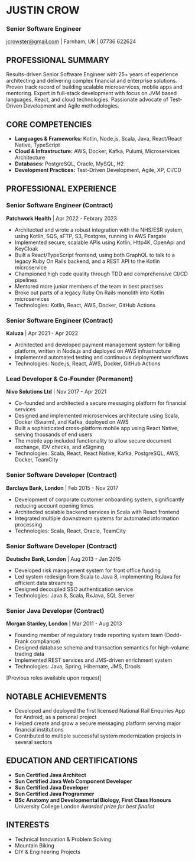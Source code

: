 # JUSTIN CROW
### Senior Software Engineer
[jcrowster@gmail.com](mailto:jcrowster@gmail.com) | Farnham, UK | 07736 622624

## PROFESSIONAL SUMMARY
Results-driven Senior Software Engineer with 25+ years of experience architecting and delivering complex financial and enterprise solutions. Proven track record of building scalable microservices, mobile apps and mentoring. Expert in full-stack development with focus on JVM based languages, React, and cloud technologies. Passionate advocate of Test-Driven Development and Agile methodologies.

## CORE COMPETENCIES
- **Languages & Frameworks:** Kotlin, Node.js, Scala, Java, React/React Native, TypeScript
- **Cloud & Infrastructure:** AWS, Docker, Kafka, Pulumi, Microservices Architecture
- **Databases:** PostgreSQL, Oracle, MySQL, H2
- **Development Practices:** Test-Driven Development, Agile, XP, CI/CD

## PROFESSIONAL EXPERIENCE

### Senior Software Engineer (Contract)
**Patchwork Health** | Apr 2022 - Febrary 2023
- Architected and wrote a robust integration with the NHS/ESR system, using Kotlin, SQS, sFTP, S3, Postgres, running in AWS Fargate
- Implemented secure, scalable APIs using Kotlin, Http4K, OpenApi and KeyCloak
- Built a React/TypeScript frontend, using both GraphQL to talk to a legacy Ruby On Rails backend, and a REST API to the Kotlin microservice
- Championed high code quality through TDD and comprehensive CI/CD pipelines
- Mentored more junior members of the team in best practises
- Broke out parts of a legacy Ruby On Rails monolith into Kotlin microservices
- Technologies: Kotlin, React, AWS, Docker, GitHub Actions


### Senior Software Engineer (Contract)
**Kaluza** | Apr 2021 - Apr 2022
- Architected and developed payment management system for billing platform, written in Node.js and deployed on AWS infrastructure
- Implemented automated testing and continuous deployment workflows
- Technologies: Node.js, React, AWS, Docker, GitHub Actions

### Lead Developer & Co-Founder (Permanent)
**Nivo Solutions Ltd** | Nov 2017 - Apr 2021
- Co-founded and architected a secure messaging platform for financial services
- Designed and implemented microservices architecture using Scala, Docker (Swarm), and Kafka, deployed on AWS
- Built a sophisticated cross-platform mobile app using React Native, serving thousands of end users
- The mobile app included functionality to allow secure document exchange, IDV checks, and eSigning
- Technologies: Scala, React, React Native, Kafka, PostgreSQL, AWS, Docker, TeamCity

### Senior Software Developer (Contract)
**Barclays Bank, London** | Feb 2015 - Nov 2017
- Development of corporate customer onboarding system, significantly reducing account opening times
- Architected scalable backend services in Scala with React frontend
- Integrated multiple downstream systems for automated information processing
- Technologies: Scala, React, Oracle, TeamCity

### Senior Software Developer (Contract)
**Deutsche Bank, London** | Aug 2013 - Jan 2015
- Developed risk management system for front office funding
- Led system redesign from Scala to Java 8, implementing RxJava for efficient data streaming
- Designed decoupled SSO authentication service
- Technologies: Java 8, Scala, RxJava, SQL Server

### Senior Java Developer (Contract)
**Morgan Stanley, London** | Mar 2011 - Aug 2013
- Founding member of regulatory trade reporting system team (Dodd-Frank compliance)
- Designed database schema and transaction semantics for high-volume trading data
- Implemented REST services and JMS-driven enrichment system
- Technologies: Java, Spring, Hibernate, JMS, Drools

[Previous roles available upon request]

## NOTABLE ACHIEVEMENTS
- Developed and deployed the first licensed National Rail Enquiries App for Android, as a personal project
- Helped create and grow a secure messaging platform serving major financial institutions
- Contributed to multiple successful system modernization projects in several sectors

## EDUCATION AND CERTIFICATIONS
- **Sun Certified Java Architect**
- **Sun Certified Java Web Component Developer**
- **Sun Certified Java Developer**
- **Sun Certified Java Programmer**
- **BSc Anatomy and Developmental Biology, First Class Honours**
  University College London
  *Awarded prize for best finalist*

## INTERESTS
- Technical Innovation & Problem Solving
- Mountain Biking
- DIY & Engineering Projects

